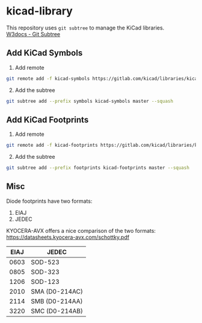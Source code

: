 # kicad-library

This repository uses `git subtree` to manage the KiCad libraries.  
[W3docs - Git Subtree](https://www.w3docs.com/learn-git/git-subtree.html)

## Add KiCad Symbols

1. Add remote
```bash
git remote add -f kicad-symbols https://gitlab.com/kicad/libraries/kicad-symbols.git
```

2. Add the subtree
```bash
git subtree add --prefix symbols kicad-symbols master --squash
```

## Add KiCad Footprints

1. Add remote
```bash
git remote add -f kicad-footprints https://gitlab.com/kicad/libraries/kicad-footprints.git
```

2. Add the subtree
```bash
git subtree add --prefix footprints kicad-footprints master --squash
```

## Misc

Diode footprints have two formats:  
1. EIAJ
2. JEDEC

KYOCERA-AVX offers a nice comparison of the two formats:  
https://datasheets.kyocera-avx.com/schottky.pdf


| EIAJ | JEDEC          |
|------|----------------|
| 0603 | SOD-523        |
| 0805 | SOD-323        |
| 1206 | SOD-123        |
| 2010 | SMA (D0-214AC) |
| 2114 | SMB (D0-214AA) |
| 3220 | SMC (D0-214AB) |
